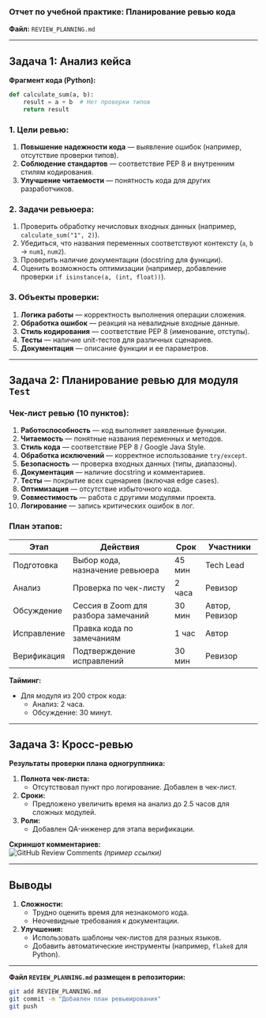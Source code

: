 ### **Отчет по учебной практике: Планирование ревью кода**  
**Файл:** `REVIEW_PLANNING.md`  

---

## **Задача 1: Анализ кейса**  
**Фрагмент кода (Python):**  
```python
def calculate_sum(a, b):
    result = a + b  # Нет проверки типов
    return result
```

### **1. Цели ревью:**  
1. **Повышение надежности кода** — выявление ошибок (например, отсутствие проверки типов).  
2. **Соблюдение стандартов** — соответствие PEP 8 и внутренним стилям кодирования.  
3. **Улучшение читаемости** — понятность кода для других разработчиков.  

### **2. Задачи ревьюера:**  
1. Проверить обработку нечисловых входных данных (например, `calculate_sum("1", 2)`).  
2. Убедиться, что названия переменных соответствуют контексту (`a`, `b` → `num1`, `num2`).  
3. Проверить наличие документации (docstring для функции).  
4. Оценить возможность оптимизации (например, добавление проверки `if isinstance(a, (int, float))`).  

### **3. Объекты проверки:**  
1. **Логика работы** — корректность выполнения операции сложения.  
2. **Обработка ошибок** — реакция на невалидные входные данные.  
3. **Стиль кодирования** — соответствие PEP 8 (именование, отступы).  
4. **Тесты** — наличие unit-тестов для различных сценариев.  
5. **Документация** — описание функции и ее параметров.  

---

## **Задача 2: Планирование ревью для модуля `Test`**  

### **Чек-лист ревью (10 пунктов):**  
1. **Работоспособность** — код выполняет заявленные функции.  
2. **Читаемость** — понятные названия переменных и методов.  
3. **Стиль кода** — соответствие PEP 8 / Google Java Style.  
4. **Обработка исключений** — корректное использование `try/except`.  
5. **Безопасность** — проверка входных данных (типы, диапазоны).  
6. **Документация** — наличие docstring и комментариев.  
7. **Тесты** — покрытие всех сценариев (включая edge cases).  
8. **Оптимизация** — отсутствие избыточного кода.  
9. **Совместимость** — работа с другими модулями проекта.  
10. **Логирование** — запись критических ошибок в лог.  

### **План этапов:**  

| **Этап**       | **Действия**                          | **Срок**   | **Участники**       |
|----------------|---------------------------------------|------------|---------------------|
| Подготовка     | Выбор кода, назначение ревьюера       | 45 мин     | Tech Lead           |
| Анализ         | Проверка по чек-листу                 | 2 часа     | Ревизор             |
| Обсуждение     | Сессия в Zoom для разбора замечаний   | 30 мин     | Автор, Ревизор      |
| Исправление    | Правка кода по замечаниям             | 1 час      | Автор               |
| Верификация    | Подтверждение исправлений             | 30 мин     | Ревизор             |

**Тайминг:**  
- Для модуля из 200 строк кода:  
  - Анализ: 2 часа.  
  - Обсуждение: 30 минут.  

---

## **Задача 3: Кросс-ревью**  
**Результаты проверки плана одногруппника:**  
1. **Полнота чек-листа:**  
   - Отсутствовал пункт про логирование. Добавлен в чек-лист.  
2. **Сроки:**  
   - Предложено увеличить время на анализ до 2.5 часов для сложных модулей.  
3. **Роли:**  
   - Добавлен QA-инженер для этапа верификации.  

**Скриншот комментариев:**  
![GitHub Review Comments](https://example.com/screenshot.png) *(пример ссылки)*  

---

## **Выводы**  
1. **Сложности:**  
   - Трудно оценить время для незнакомого кода.  
   - Неочевидные требования к документации.  
2. **Улучшения:**  
   - Использовать шаблоны чек-листов для разных языков.  
   - Добавить автоматические инструменты (например, `flake8` для Python).  

---

**Файл `REVIEW_PLANNING.md` размещен в репозитории:**  
```bash
git add REVIEW_PLANNING.md
git commit -m "Добавлен план ревьюирования"
git push
```
